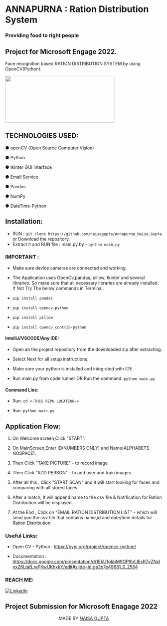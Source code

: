 # ANNAPURNA : Ration Distribution System
### Providing food to right people

## Project for Microsoft Engage 2022.

Face recognition based RATION DISTRIBUTION SYSTEM by using OpenCV(Python).
<p>
<img src="https://opencv.org/wp-content/uploads/2021/02/1_HfZmZayUqnYioPC9qTfd4A.png" height="150" width="350"/>
</p>

## TECHNOLOGIES USED:

● openCV (Open Source Computer Vision)

● Python

● tkinter GUI interface

● Email Service

● Pandas

● NumPy

● DateTime-Python


## Installation:
	
- RUN : `git clone https://github.com/naisagupta/Annapurna_Naisa_Gupta` or Download the repository.
- Extract it and RUN file : main.py by -  `python main.py`
	

### IMPORTANT :

- Make sure device cameras are connected and working.

- The Application uses OpenCv,pandas, pillow, tkinter and several libraries. So make sure that all necessary libraries are already installed. If Not Try The below commands in Terminal.

- `pip install pandas` 

- `pip install opencv-python` 

- `pip install pillow`

- `pip install opencv_contrib-python`  



#### IntelliJ/VSCODE/Any IDE:

- Open an the project repository from the downloaded zip after extracting.
	
- Select Next for all setup instructions.
	
- Make sure your python is installed and integrated with IDE.
	
- Run main.py from code runner OR Run the command: `python main.py` 


#### Command Line:

- Run: `cd <-THIS REPO LOCATION->` 

- Run: `python main.py` 



## Application Flow:

1. On Welcome screen,Click "START".

2. On MainScreen,Enter ID(NUMBERS ONLY) and Name(ALPHABETS-NOSPACE).

3. Then Click "TAKE PICTURE" - to record image

4. Then Click "ADD PERSON" - to add user and train images

5. After all this , Click "START SCAN" and it will start looking for faces and comparing with all stored faces.

6. After a match, It will append name to the csv file & Notification for Ration Distribution will be displayed.

7. At the End , Click on "EMAIL RATION DISTRIBUTION LIST" - which will send you the csv file that contains name,id and date/time details for Ration Distribution.


### Useful Links:

- Open CV - Python : https://pypi.org/project/opencv-python/
	
- Documentation : https://docs.google.com/presentation/d/1EkU1gkbM9OP9bfJExR7vZNxlnxZ6LtaB_wPKwUKhxkY/edit#slide=id.ga3b7e49681_0_2564


### REACH ME:
[![LinkedIn](https://img.shields.io/badge/LinkedIn-connect-blue.svg?logo=linkedin&logoColor=white)](https://www.linkedin.com/in/naisa-gupta/) 


## Project Submission for Microsoft Enagage 2022

<p align="center">
	MADE BY <a href="https://github.com/naisagupta">NAISA GUPTA</a>
</p>
